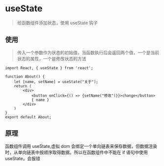 
# useState
> 给函数组件添加状态，使用 useState 钩子

## 使用
> 传入一个参数作为状态的初始值，当函数执行后会返回两个值，一个是当前状态的属性，一个是修改状态的方法

```
import React, { useState } from 'react';

function About() {
    let [name, setName] = useState("关于"); 
    return (
        <div>
            <button onClick={() => {setName("修改")}}>change</button>
            { name }
        </div>
    )
}
export default About;
```

## 原理
函数组件调用 useState,虚拟 dom 会绑定一个单向链表来保存数据，但数据渲染时，从单向链表中按顺序取得数据。所以在函数组件中不能在 if 语句中使用 useState，会报错

